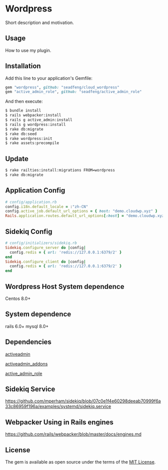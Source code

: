 # Wordpress
Short description and motivation.

## Usage
How to use my plugin.

## Installation
Add this line to your application's Gemfile:

```ruby
gem "wordpress", github: "seadfeng/cloud_wordpress"
gem "active_admin_role", github: "seadfeng/active_admin_role"
```

And then execute:
```bash
$ bundle install 
$ rails webpacker:install
$ rails g active_admin:install
$ rails g wordpress:install
$ rake db:migrate
$ rake db:seed
$ rake wordpress:init
$ rake assets:precompile
```

## Update 

```bash
$ rake railties:install:migrations FROM=wordpress
$ rake db:migrate
```

## Application Config

```ruby
# config/application.rb
config.i18n.default_locale = :"zh-CN"
config.active_job.default_url_options = { host: "demo.cloudwp.xyz" }
Rails.application.routes.default_url_options[:host] = "demo.cloudwp.xyz"
```

## Sidekiq Config
```ruby
# config/initializers/sidekiq.rb
Sidekiq.configure_server do |config|
  config.redis = { url: 'redis://127.0.0.1:6379/2' } 
end
Sidekiq.configure_client do |config|
  config.redis = { url: 'redis://127.0.0.1:6379/2' }
end
```

## Wordpress Host System dependence
Centos 8.0+

## System dependence
rails 6.0+
mysql 8.0+

## Dependencies

[activeadmin](https://github.com/activeadmin/activeadmin)

[activeadmin_addons](https://github.com/platanus/activeadmin_addons)

[active_admin_role](https://github.com/seadfeng/active_admin_role)


## Sidekiq Service

https://github.com/mperham/sidekiq/blob/07c0e1f4e60298deeab70999f6a33c86959f196a/examples/systemd/sidekiq.service

## Webpacker Using in Rails engines

https://github.com/rails/webpacker/blob/master/docs/engines.md

## License
The gem is available as open source under the terms of the [MIT License](https://opensource.org/licenses/MIT).


